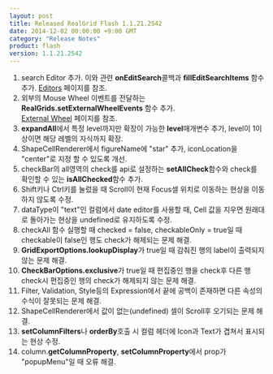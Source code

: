 ```yaml
---
layout: post
title: Released RealGrid Flash 1.1.21.2542
date: 2014-12-02 00:00:00 +9:00 GMT
category: "Release Notes"
product: flash
version: 1.1.21.2542
---
```


1. search Editor 추가. 이와 관련 **onEditSearch**콜백과 **fillEditSearchItems** 함수 추가. [Editors](http://demo.realgrid.com/Demo/Editors) 페이지를 참조.
2. 외부의 Mouse Wheel 이벤트를 전달하는 **RealGrids.setExternalWheelEvents** 함수 추가.  
     [External Wheel](http://demo.realgrid.com/Demo/ExternalWheel) 페이지를 참조.
3. **expandAll**에서 특정 level까지만 확장이 가능한 **level**매개변수 추가, level이 1이상이면 해당 레벨의 자식까지 확장.
4. ShapeCellRenderer에서 figureName에 "star" 추가, iconLocation을 "center"로 지정 할 수 있도록 개선.
5. checkBar의 all영역의 check를 api로 설정하는 **setAllCheck**함수와 check를 확인할 수 있는 **isAllChecked**함수 추가.
6. Shift키나 Ctrl키를 눌렀을 때 Scroll이 현재 Focus셀 위치로 이동하는 현상을 이동하지 않도록 수정.
7. dataType이 "text"인 컬럼에서 date editor를 사용할 때, Cell 값을 지우면 원래대로 돌아가는 현상을 undefined로 유지하도록 수정.
8. checkAll 함수 실행할 때 checked = false, checkableOnly = true일 때 checkable이 false인 행도 check가 해제되는 문제 해결.
9. **GridExportOptions.lookupDisplay**가 true일 때 감춰진 행의 label이 출력되지 않는 문제 해결.
10. **CheckBarOptions.exclusive**가 true일 때 편집중인 행을 check후 다른 행 check시 편집중인 행의 check가 해제되지 않는 문제 해결.
11. Filter, Validation, Style등의 Expression에서 끝에 공백이 존재하면 다른 속성의 수식이 잘못되는 문제 해결.
12. ShapeCellRenderer에서 값이 없는(undefined) 셀이 Scroll후 오기되는 문제 해결.
13. **setColumnFilters**나 **orderBy**호출 시 컬럼 헤더에 Icon과 Text가 겹쳐서 표시되는 현상 수정.
14. column.**getColumnProperty**, **setColumnProperty**에서 prop가 "popupMenu"일 때 오류 해결.